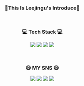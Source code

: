### <p align="center">👋This Is Leejingu's Introduce👋</p>


<br>

### <p align="center">💻 Tech Stack 💻</p>
<p align="center">
<a href="https://namu.wiki/w/Java" target="_blank"><img src="https://img.shields.io/badge/Java-007396?style?style=flat-square&logo=Java&logoColor=white"/></a>
<a href="https://namu.wiki/w/HTML5"><img src="https://img.shields.io/badge/HTML5-E34F26?style=flat-square&logo=HTML5&logoColor=white"/></a>
<a href="https://namu.wiki/w/CSS"><img src="https://img.shields.io/badge/CSS-F43059?style=flat-square&logo=CSS3&logoColor=white"/></a>
<a href="https://namu.wiki/w/JavaScript" target="_blank"><img src="https://img.shields.io/badge/JavaScript-F7DF1E?style?style=flat-square&logo=JavaScript&logoColor=white"/></a>
</p>



<br>



### <p align="center">😄 MY SNS 😄</p>
<p align="center">
<a href="https://github.com/Lee-jin-gu" target="_blank"><img src="https://img.shields.io/badge/Github-000000?style?style=flat-square&logo=GitHub&logoColor=white"/></a>
<a href="https://www.facebook.com/profile.php?id=100038733101378&viewas=&show_switched_toast=false" target="_blank"><img src="https://img.shields.io/badge/Facebook-1877F2?style?style=flat-square&logo=Facebook&logoColor=white"/></a>
<a href="https://www.instagram.com/jin904_/" target="_blank"><img src="https://img.shields.io/badge/Instagram-E4405F?style?style=flat-square&logo=Instagram&logoColor=white"/></a>
<a href="https://open.kakao.com/o/sWan0Tdd" target="_blank"><img src="https://img.shields.io/badge/Kakao-FFCD00?style?style=flat-square&logo=KaKaotalk&logoColor=white"/></a>
</p>

<!--
**Lee-jin-gu/Lee-jin-gu** is a ✨ _special_ ✨ repository because its `README.md` (this file) appears on your GitHub profile.

Here are some ideas to get you started:

- 🔭 I’m currently working on ...
- 🌱 I’m currently learning ...
- 👯 I’m looking to collaborate on ...
- 🤔 I’m looking for help with ...
- 💬 Ask me about ...
- 📫 How to reach me: ...
- 😄 Pronouns: ...
- ⚡ Fun fact: ...
-->
